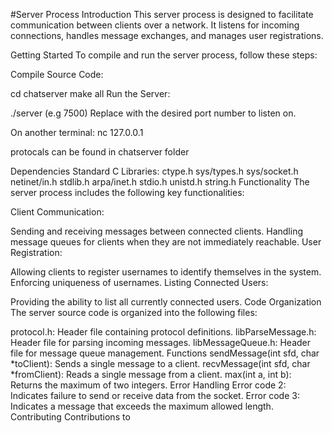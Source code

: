#Server Process Introduction
This server process is designed to facilitate communication between clients over a network. It listens for incoming connections, handles message exchanges, and manages user registrations.

Getting Started
To compile and run the server process, follow these steps:

Compile Source Code:

cd chatserver
make all
Run the Server:

./server <portNumber> (e.g 7500)
Replace <portNumber> with the desired port number to listen on.

On another terminal:
nc 127.0.0.1 <portNumber>

protocals can be found in chatserver folder

Dependencies
Standard C Libraries:
ctype.h
sys/types.h
sys/socket.h
netinet/in.h
stdlib.h
arpa/inet.h
stdio.h
unistd.h
string.h
Functionality
The server process includes the following key functionalities:

Client Communication:

Sending and receiving messages between connected clients.
Handling message queues for clients when they are not immediately reachable.
User Registration:

Allowing clients to register usernames to identify themselves in the system.
Enforcing uniqueness of usernames.
Listing Connected Users:

Providing the ability to list all currently connected users.
Code Organization
The server source code is organized into the following files:

protocol.h: Header file containing protocol definitions.
libParseMessage.h: Header file for parsing incoming messages.
libMessageQueue.h: Header file for message queue management.
Functions
sendMessage(int sfd, char *toClient): Sends a single message to a client.
recvMessage(int sfd, char *fromClient): Reads a single message from a client.
max(int a, int b): Returns the maximum of two integers.
Error Handling
Error code 2: Indicates failure to send or receive data from the socket.
Error code 3: Indicates a message that exceeds the maximum allowed length.
Contributing
Contributions to 
